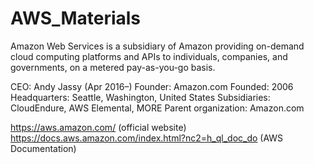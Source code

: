 # AWS_Materials
Amazon Web Services is a subsidiary of Amazon providing on-demand cloud computing platforms and APIs to individuals, companies, and governments, on a metered pay-as-you-go basis.

CEO: Andy Jassy (Apr 2016–)
Founder: Amazon.com
Founded: 2006
Headquarters: Seattle, Washington, United States
Subsidiaries: CloudEndure, AWS Elemental, MORE
Parent organization: Amazon.com

https://aws.amazon.com/ (official website)
https://docs.aws.amazon.com/index.html?nc2=h_ql_doc_do (AWS Documentation)

